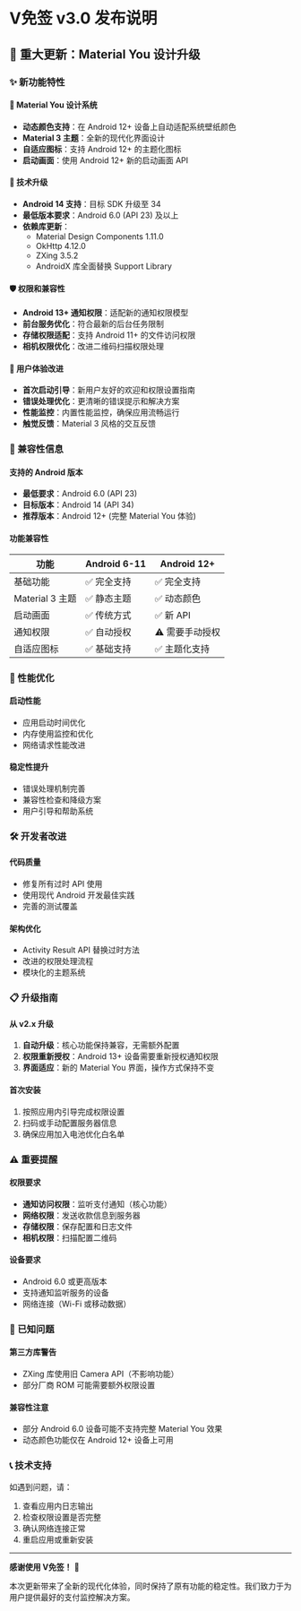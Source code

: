 # V免签 v3.0 发布说明

## 🎉 重大更新：Material You 设计升级

### ✨ 新功能特性

#### 🎨 Material You 设计系统
- **动态颜色支持**：在 Android 12+ 设备上自动适配系统壁纸颜色
- **Material 3 主题**：全新的现代化界面设计
- **自适应图标**：支持 Android 12+ 的主题化图标
- **启动画面**：使用 Android 12+ 新的启动画面 API

#### 🔧 技术升级
- **Android 14 支持**：目标 SDK 升级至 34
- **最低版本要求**：Android 6.0 (API 23) 及以上
- **依赖库更新**：
  - Material Design Components 1.11.0
  - OkHttp 4.12.0
  - ZXing 3.5.2
  - AndroidX 库全面替换 Support Library

#### 🛡️ 权限和兼容性
- **Android 13+ 通知权限**：适配新的通知权限模型
- **前台服务优化**：符合最新的后台任务限制
- **存储权限适配**：支持 Android 11+ 的文件访问权限
- **相机权限优化**：改进二维码扫描权限处理

#### 🎯 用户体验改进
- **首次启动引导**：新用户友好的欢迎和权限设置指南
- **错误处理优化**：更清晰的错误提示和解决方案
- **性能监控**：内置性能监控，确保应用流畅运行
- **触觉反馈**：Material 3 风格的交互反馈

### 🔄 兼容性信息

#### 支持的 Android 版本
- **最低要求**：Android 6.0 (API 23)
- **目标版本**：Android 14 (API 34)
- **推荐版本**：Android 12+ (完整 Material You 体验)

#### 功能兼容性
| 功能 | Android 6-11 | Android 12+ |
|------|-------------|-------------|
| 基础功能 | ✅ 完全支持 | ✅ 完全支持 |
| Material 3 主题 | ✅ 静态主题 | ✅ 动态颜色 |
| 启动画面 | ✅ 传统方式 | ✅ 新 API |
| 通知权限 | ✅ 自动授权 | ⚠️ 需要手动授权 |
| 自适应图标 | ✅ 基础支持 | ✅ 主题化支持 |

### 🚀 性能优化

#### 启动性能
- 应用启动时间优化
- 内存使用监控和优化
- 网络请求性能改进

#### 稳定性提升
- 错误处理机制完善
- 兼容性检查和降级方案
- 用户引导和帮助系统

### 🛠️ 开发者改进

#### 代码质量
- 修复所有过时 API 使用
- 使用现代 Android 开发最佳实践
- 完善的测试覆盖

#### 架构优化
- Activity Result API 替换过时方法
- 改进的权限处理流程
- 模块化的主题系统

### 📋 升级指南

#### 从 v2.x 升级
1. **自动升级**：核心功能保持兼容，无需额外配置
2. **权限重新授权**：Android 13+ 设备需要重新授权通知权限
3. **界面适应**：新的 Material You 界面，操作方式保持不变

#### 首次安装
1. 按照应用内引导完成权限设置
2. 扫码或手动配置服务器信息
3. 确保应用加入电池优化白名单

### ⚠️ 重要提醒

#### 权限要求
- **通知访问权限**：监听支付通知（核心功能）
- **网络权限**：发送收款信息到服务器
- **存储权限**：保存配置和日志文件
- **相机权限**：扫描配置二维码

#### 设备要求
- Android 6.0 或更高版本
- 支持通知监听服务的设备
- 网络连接（Wi-Fi 或移动数据）

### 🐛 已知问题

#### 第三方库警告
- ZXing 库使用旧 Camera API（不影响功能）
- 部分厂商 ROM 可能需要额外权限设置

#### 兼容性注意
- 部分 Android 6.0 设备可能不支持完整 Material You 效果
- 动态颜色功能仅在 Android 12+ 设备上可用

### 📞 技术支持

如遇到问题，请：
1. 查看应用内日志输出
2. 检查权限设置是否完整
3. 确认网络连接正常
4. 重启应用或重新安装

---

**感谢使用 V免签！** 🎉

本次更新带来了全新的现代化体验，同时保持了原有功能的稳定性。我们致力于为用户提供最好的支付监控解决方案。